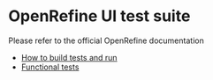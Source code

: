 # OpenRefine UI test suite

Please refer to the official OpenRefine documentation

-   [How to build tests and run](https://docs.openrefine.org/technical-reference/build-test-run/)
-   [Functional tests](https://docs.openrefine.org/technical-reference/functional-tests)
